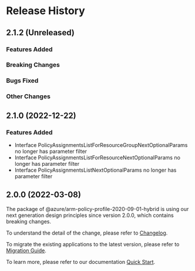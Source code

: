 # Release History

## 2.1.2 (Unreleased)

### Features Added

### Breaking Changes

### Bugs Fixed

### Other Changes

## 2.1.0 (2022-12-22)
    
### Features Added

  - Interface PolicyAssignmentsListForResourceGroupNextOptionalParams no longer has parameter filter
  - Interface PolicyAssignmentsListForResourceNextOptionalParams no longer has parameter filter
  - Interface PolicyAssignmentsListNextOptionalParams no longer has parameter filter
    
    
## 2.0.0 (2022-03-08)

The package of @azure/arm-policy-profile-2020-09-01-hybrid is using our next generation design principles since version 2.0.0, which contains breaking changes.

To understand the detail of the change, please refer to [Changelog](https://aka.ms/js-track2-changelog).

To migrate the existing applications to the latest version, please refer to [Migration Guide](https://aka.ms/js-track2-migration-guide).

To learn more, please refer to our documentation [Quick Start](https://aka.ms/azsdk/js/mgmt/quickstart ).
